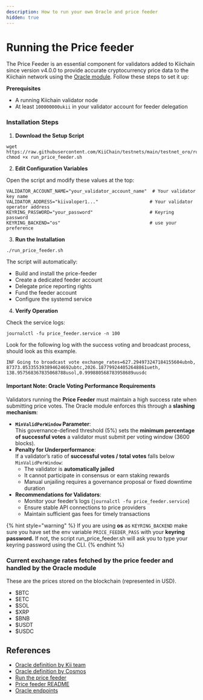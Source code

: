 ```yaml
---
description: How to run your own Oracle and price feeder
hidden: true
---
```


# Running the Price feeder

The Price Feeder is an essential component for validators added to Kiichain since version v4.0.0 to provide accurate cryptocurrency price data to the Kiichain network using the [Oracle module](../../getting-started/what-is-an-oracle.md). Follow these steps to set it up:

**Prerequisites**

* A running Kiichain validator node
* At least `100000000ukii` in your validator account for feeder delegation

### **Installation Steps**

1. **Download the Setup Script**

```
wget https://raw.githubusercontent.com/KiiChain/testnets/main/testnet_oro/run_price_feeder.sh
chmod +x run_price_feeder.sh
```

2. **Edit Configuration Variables**

Open the script and modify these values at the top:

```
VALIDATOR_ACCOUNT_NAME="your_validator_account_name"  # Your validator key name
VALIDATOR_ADDRESS="kiivaloper1..."                   # Your validator operator address
KEYRING_PASSWORD="your_password"                     # Keyring password
KEYRING_BACKEND="os"                                 # use your preference
```

3. **Run the Installation**

```
./run_price_feeder.sh
```

The script will automatically:

* Build and install the price-feeder
* Create a dedicated feeder account
* Delegate price reporting rights
* Fund the feeder account
* Configure the systemd service

4. **Verify Operation**

Check the service logs:

```
journalctl -fu price_feeder.service -n 100
```

Look for the following log with the success voting and broadcast process, should look as this example.

```
INF Going to broadcast vote exchange_rates=627.294973247184155604ubnb,
87373.053355393894624692ubtc,2026.187799244052648861ueth,
138.957568367835068788usol,0.999880568783958689uusdc
```

#### **Important Note: Oracle Voting Performance Requirements**

Validators running the **Price Feeder** must maintain a high success rate when submitting price votes. The Oracle module enforces this through a **slashing mechanism**:

* **`MinValidPerWindow` Parameter**:\
  This governance-defined threshold (5%) sets the **minimum percentage of successful votes** a validator must submit per voting window (3600 blocks).
* **Penalty for Underperformance**:\
  If a validator’s ratio of **successful votes / total votes** falls below `MinValidPerWindow`:
  * The validator is **automatically jailed**
  * It cannot participate in consensus or earn staking rewards
  * Manual unjailing requires a governance proposal or fixed downtime duration
* **Recommendations for Validators**:
  * Monitor your feeder’s logs (`journalctl -fu price_feeder.service`)
  * Ensure stable API connections to price providers
  * Maintain sufficient gas fees for timely transactions

{% hint style="warning" %}
If you are using **os**  as `KEYRING_BACKEND` make sure you have set the env variable `PRICE_FEEDER_PASS` with your **keyring password.** If no&#x74;**,** the script run\_price\_feeder.sh will ask you to type your keyring password using the CLI.
{% endhint %}

### Current exchange rates fetched by the price feeder and handled by the Oracle module

These are the prices stored on the blockchain (represented in USD).

* $BTC
* $ETC
* $SOL
* $XRP
* $BNB
* $USDT
* $USDC

## References

* [Oracle definition by Kii team](../../getting-started/what-is-an-oracle.md)
* [Oracle definition by Cosmos](https://docs.cosmos.network/v0.50/tutorials/vote-extensions/oracle/what-is-an-oracle)
* [Run the price feeder](https://github.com/KiiChain/testnets/blob/main/testnet_oro/run_price_feeder.sh)
* [Price feeder README](https://github.com/KiiChain/kiichain/blob/main/oracle/price_feeder/README.md)
* [Oracle endpoints](../../../build-on-kiichain/endpoints-cosmos-1/kiichain/oracle.md)

